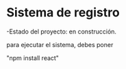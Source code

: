 <h1>Sistema de registro</h1>

-Estado del proyecto: en construcción.

para ejecutar el sistema, debes poner

"npm install react"
